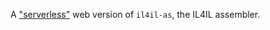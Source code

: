 A ["serverless"](https://en.wikipedia.org/wiki/Serverless_computing) web version of `il4il-as`, the IL4IL assembler.
